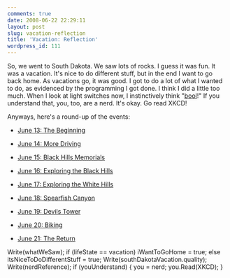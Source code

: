 ```yaml
---
comments: true
date: 2008-06-22 22:29:11
layout: post
slug: vacation-reflection
title: 'Vacation: Reflection'
wordpress_id: 111
---
```





So, we went to South Dakota. We saw lots of rocks. I guess it was fun. It was a vacation. It's nice to do different stuff, but in the end I want to go back home. As vacations go, it was good. I got to do a lot of what I wanted to do, as evidenced by the programming I got done. I think I did a little too much. When I look at light switches now, I instinctively think "[bool](http://en.wikipedia.org/wiki/Boolean_datatype)!" If you understand that, you, too, are a nerd. It's okay. Go read XKCD!







Anyways, here's a round-up of the events:





	
  * [June 13: The Beginning](http://sasheldon.wordpress.com/2008/06/13/vacation-the-beginning/)

	
  * [June 14: More Driving](http://sasheldon.wordpress.com/2008/06/15/vacation-day-one/)

	
  * [June 15: Black Hills Memorials](http://sasheldon.wordpress.com/2008/06/15/vacation-day-2/)

	
  * [June 16: Exploring the Black Hills](http://sasheldon.wordpress.com/2008/06/16/vacation-day-3/)

	
  * [June 17: Exploring the White Hills](http://sasheldon.wordpress.com/2008/06/18/vacation-exploring-the-white-hills/)

	
  * [June 18: Spearfish Canyon](http://sasheldon.wordpress.com/2008/06/18/vacation-spearfish-canyon/)

	
  * [June 19: Devils Tower](http://sasheldon.wordpress.com/2008/06/20/vacation-the-devils-tower/)

	
  * [June 20: Biking](http://sasheldon.wordpress.com/2008/06/20/vacation-biking/)

	
  * [June 21: The Return](http://sasheldon.wordpress.com/2008/06/22/vacation-the-return/)


Write(whatWeSaw);
if (lifeState == vacation) iWantToGoHome = true;
else itsNiceToDoDifferentStuff = true;
Write(southDakotaVacation.quality);
Write(nerdReference);
if (youUnderstand)
{
you = nerd;
you.Read(XKCD);
}


